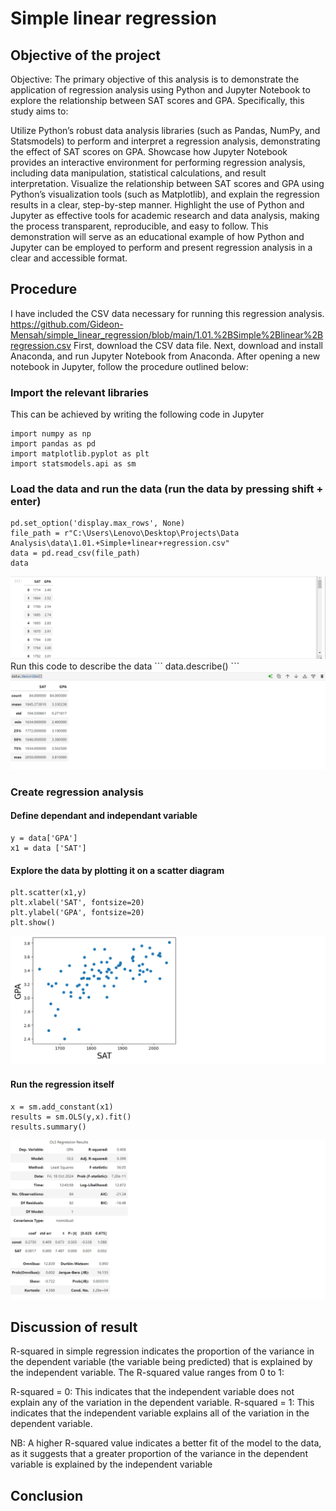 # Simple linear regression
## Objective of the project
Objective: The primary objective of this analysis is to demonstrate the application of regression analysis using Python and Jupyter Notebook to explore the relationship between SAT scores and GPA. Specifically, this study aims to:

Utilize Python’s robust data analysis libraries (such as Pandas, NumPy, and Statsmodels) to perform and interpret a regression analysis, demonstrating the effect of SAT scores on GPA.
Showcase how Jupyter Notebook provides an interactive environment for performing regression analysis, including data manipulation, statistical calculations, and result interpretation.
Visualize the relationship between SAT scores and GPA using Python’s visualization tools (such as Matplotlib), and explain the regression results in a clear, step-by-step manner.
Highlight the use of Python and Jupyter as effective tools for academic research and data analysis, making the process transparent, reproducible, and easy to follow.
This demonstration will serve as an educational example of how Python and Jupyter can be employed to perform and present regression analysis in a clear and accessible format.
## Procedure
I have included the CSV data necessary for running this regression analysis. https://github.com/Gideon-Mensah/simple_linear_regression/blob/main/1.01.%2BSimple%2Blinear%2Bregression.csv
First, download the CSV data file. Next, download and install Anaconda, and run Jupyter Notebook from Anaconda. After opening a new notebook in Jupyter, follow the procedure outlined below:
### Import the relevant libraries
This can be achieved by writing the following code in Jupyter
```
import numpy as np
import pandas as pd
import matplotlib.pyplot as plt
import statsmodels.api as sm
```
### Load the data and run the data (run the data by pressing shift + enter)
```
pd.set_option('display.max_rows', None)
file_path = r"C:\Users\Lenovo\Desktop\Projects\Data Analysis\data\1.01.+Simple+linear+regression.csv"
data = pd.read_csv(file_path)
data
```
<img src="https://github.com/Gideon-Mensah/simple_linear_regression/blob/main/data.png">
Run this code to describe the data
```
data.describe()
```
<img src="https://github.com/Gideon-Mensah/simple_linear_regression/blob/main/data_description.png">

### Create regression analysis

#### Define dependant and independant variable
```
y = data['GPA']
x1 = data ['SAT']

```
#### Explore the data by plotting it on a scatter diagram
```
plt.scatter(x1,y)
plt.xlabel('SAT', fontsize=20)
plt.ylabel('GPA', fontsize=20)
plt.show()

```
<img src="https://github.com/Gideon-Mensah/simple_linear_regression/blob/main/Scatter_diagram.png">

#### Run the regression itself
```
x = sm.add_constant(x1)
results = sm.OLS(y,x).fit()
results.summary()

```
<img src="https://github.com/Gideon-Mensah/simple_linear_regression/blob/main/regression_result.png">

## Discussion of result 
R-squared in simple regression indicates the proportion of the variance in the dependent variable (the variable being predicted) that is explained by the independent variable.
The R-squared value ranges from 0 to 1:

R-squared = 0: This indicates that the independent variable does not explain any of the variation in the dependent variable.
R-squared = 1: This indicates that the independent variable explains all of the variation in the dependent variable.

NB: A higher R-squared value indicates a better fit of the model to the data, as it suggests that a greater proportion of the variance in the dependent variable is explained by the independent variable
## Conclusion

